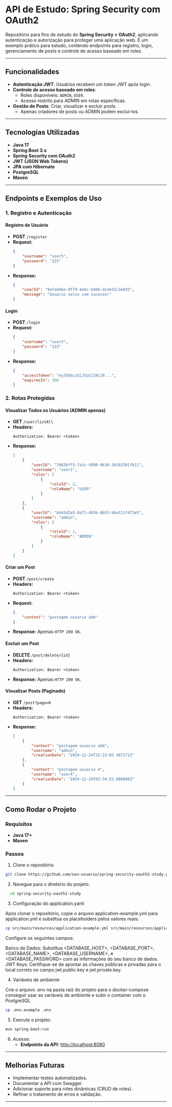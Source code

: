 # API de Estudo: Spring Security com OAuth2

Repositório para fins de estudo do **Spring Security** e **OAuth2**, aplicando autenticação e autorização para proteger uma aplicação web. É um exemplo prático para estudo, contendo endpoints para registro, login, gerenciamento de posts e controle de acesso baseado em roles.

---

## Funcionalidades

- **Autenticação JWT**: Usuários recebem um token JWT após login.
- **Controle de acesso baseado em roles**:
  - Roles disponíveis: `ADMIN`, `USER`.
  - Acesso restrito para ADMIN em rotas específicas.
- **Gestão de Posts**: Criar, visualizar e excluir posts.
  - Apenas criadores de posts ou ADMIN podem excluí-los.

---

## Tecnologias Utilizadas

- **Java 17**
- **Spring Boot 3.x**
- **Spring Security com OAuth2**
- **JWT (JSON Web Tokens)**
- **JPA com Hibernate**
- **PostgreSQL**
- **Maven**

---

## Endpoints e Exemplos de Uso

### **1. Registro e Autenticação**

#### Registro de Usuário
- **POST** `/register`
- **Request:**
  ```json
  {
      "username": "user5",
      "password": "123"
  }
  ```
- **Response:**
  ```json
  {
      "userId": "9afaddbe-9f79-4ebc-b466-dceb31c2e835",
      "message": "Usuario salvo com sucesso!"
  }
  ```

#### Login
- **POST** `/login`
- **Request:**
  ```json
  {
      "username": "user5",
      "password": "123"
  }
  ```
- **Response:**
  ```json
  {
      "accessToken": "eyJhbGciOiJSUzI1NiJ9...",
      "expiresIn": 300
  }
  ```

### **2. Rotas Protegidas**

#### Visualizar Todos os Usuários (ADMIN apenas)
- **GET** `/user/listAll`
- **Headers:**
  ```
  Authorization: Bearer <token>
  ```
- **Response:**
  ```json
  [
      {
          "userId": "7063bff5-7a1c-4990-9616-3b2b2501fb11",
          "username": "user1",
          "roles": [
              {
                  "roleId": 2,
                  "roleName": "USER"
              }
          ]
      },
      {
          "userId": "b4e5d2a5-8a71-4b5b-8b53-bbe111f473e5",
          "username": "admin",
          "roles": [
              {
                  "roleId": 1,
                  "roleName": "ADMIN"
              }
          ]
      }
  ]
  ```

#### Criar um Post
- **POST** `/post/create`
- **Headers:**
  ```
  Authorization: Bearer <token>
  ```
- **Request:**
  ```json
  {
      "content": "postagem usuario adm"
  }
  ```
- **Response:**
  Apenas `HTTP 200 OK`.

#### Excluir um Post
- **DELETE** `/post/delete/{id}`
- **Headers:**
  ```
  Authorization: Bearer <token>
  ```
- **Response:**
  Apenas `HTTP 200 OK`.

#### Visualizar Posts (Paginado)
- **GET** `/post?page=0`
- **Headers:**
  ```
  Authorization: Bearer <token>
  ```
- **Response:**
  ```json
  [
      {
          "content": "postagem usuario adm",
          "username": "admin",
          "creationDate": "2024-12-24T22:22:03.467171Z"
      },
      {
          "content": "postagem usuario 4",
          "username": "user4",
          "creationDate": "2024-12-24T03:34:52.606866Z"
      }
  ]
  ```

---

## Como Rodar o Projeto

### Requisitos
- **Java 17+**
- **Maven**

### Passos
1. Clone o repositório:
```bash
git clone https://github.com/seu-usuario/spring-security-oauth2-study.git
```

2. Navegue para o diretório do projeto:
```bash
  cd spring-security-oauth2-study
```

3. Configuração do application.yaml 

Após clonar o repositório, copie o arquivo application-example.yml para application.yml e substitua os placeholders pelos valores reais:

```bash
cp src/main/resources/application-example.yml src/main/resources/application.yml
```

Configure os seguintes campos:

Banco de Dados: Substitua <DATABASE_HOST>, <DATABASE_PORT>, <DATABASE_NAME>, <DATABASE_USERNAME>, e <DATABASE_PASSWORD> com as informações do seu banco de dados.
JWT Keys: Certifique-se de apontar as chaves públicas e privadas para o local correto no campo jwt.public.key e jwt.private.key.

4. Variáveis de ambiente

Crie o arquivo .env na pasta raiz do projeto para o docker-compose conseguir usar as variáveis de ambiente e subir o container com o PostgreSQL

```bash
cp .env.example .env
```

5. Execute o projeto:
```bash
mvn spring-boot:run
```

6. Acesse:
   - **Endpoints da API:** [http://localhost:8080](http://localhost:8080)

---

## Melhorias Futuras
- Implementar testes automatizados.
- Documentar a API com Swagger.
- Adicionar suporte para roles dinâmicas (CRUD de roles).
- Refinar o tratamento de erros e validação.

---


